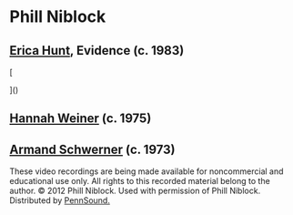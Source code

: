 Phill Niblock
=============


[Erica Hunt](Hunt.php), Evidence (c. 1983)
------------------------------------------

[  
  
  
]()

[Hannah Weiner](Weiner.php) (c. 1975)
-------------------------------------

  
  
  

[Armand Schwerner](Schwerner.html) (c. 1973)
--------------------------------------------

  
  
  

These video recordings are being made available for noncommercial and educational
use only. All rights to this recorded material belong to the author. © 2012 Phill Niblock.
Used with permission of Phill Niblock. Distributed by [PennSound.](../index.html)
